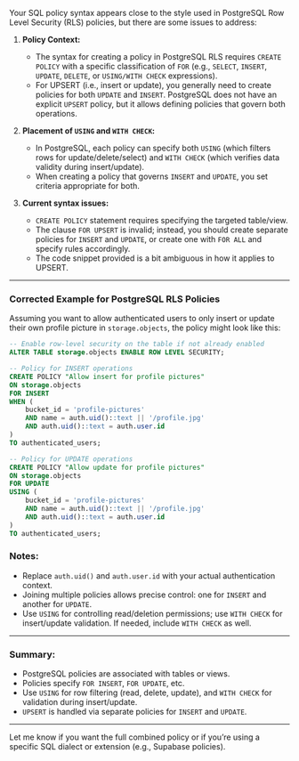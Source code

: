 Your SQL policy syntax appears close to the style used in PostgreSQL Row Level Security (RLS) policies, but there are some issues to address:

1. **Policy Context:**  
   - The syntax for creating a policy in PostgreSQL RLS requires `CREATE POLICY` with a specific classification of `FOR` (e.g., `SELECT`, `INSERT`, `UPDATE`, `DELETE`, or `USING/WITH CHECK` expressions).  
   - For UPSERT (i.e., insert or update), you generally need to create policies for both `UPDATE` and `INSERT`. PostgreSQL does not have an explicit `UPSERT` policy, but it allows defining policies that govern both operations.

2. **Placement of `USING` and `WITH CHECK`:**  
   - In PostgreSQL, each policy can specify both `USING` (which filters rows for update/delete/select) and `WITH CHECK` (which verifies data validity during insert/update).  
   - When creating a policy that governs `INSERT` and `UPDATE`, you set criteria appropriate for both.

3. **Current syntax issues:**  
   - `CREATE POLICY` statement requires specifying the targeted table/view.  
   - The clause `FOR UPSERT` is invalid; instead, you should create separate policies for `INSERT` and `UPDATE`, or create one with `FOR ALL` and specify rules accordingly.  
   - The code snippet provided is a bit ambiguous in how it applies to UPSERT.

---

### Corrected Example for PostgreSQL RLS Policies

Assuming you want to allow authenticated users to only insert or update their own profile picture in `storage.objects`, the policy might look like this:

```sql
-- Enable row-level security on the table if not already enabled
ALTER TABLE storage.objects ENABLE ROW LEVEL SECURITY;

-- Policy for INSERT operations
CREATE POLICY "Allow insert for profile pictures"
ON storage.objects
FOR INSERT
WHEN (
    bucket_id = 'profile-pictures'
    AND name = auth.uid()::text || '/profile.jpg'
    AND auth.uid()::text = auth.user.id
)
TO authenticated_users;

-- Policy for UPDATE operations
CREATE POLICY "Allow update for profile pictures"
ON storage.objects
FOR UPDATE
USING (
    bucket_id = 'profile-pictures'
    AND name = auth.uid()::text || '/profile.jpg'
    AND auth.uid()::text = auth.user.id
)
TO authenticated_users;
```

### Notes:
- Replace `auth.uid()` and `auth.user.id` with your actual authentication context.
- Joining multiple policies allows precise control: one for `INSERT` and another for `UPDATE`.
- Use `USING` for controlling read/deletion permissions; use `WITH CHECK` for insert/update validation. If needed, include `WITH CHECK` as well.

---

### Summary:
- PostgreSQL policies are associated with tables or views.
- Policies specify `FOR INSERT`, `FOR UPDATE`, etc.
- Use `USING` for row filtering (read, delete, update), and `WITH CHECK` for validation during insert/update.
- `UPSERT` is handled via separate policies for `INSERT` and `UPDATE`.

---

Let me know if you want the full combined policy or if you’re using a specific SQL dialect or extension (e.g., Supabase policies).